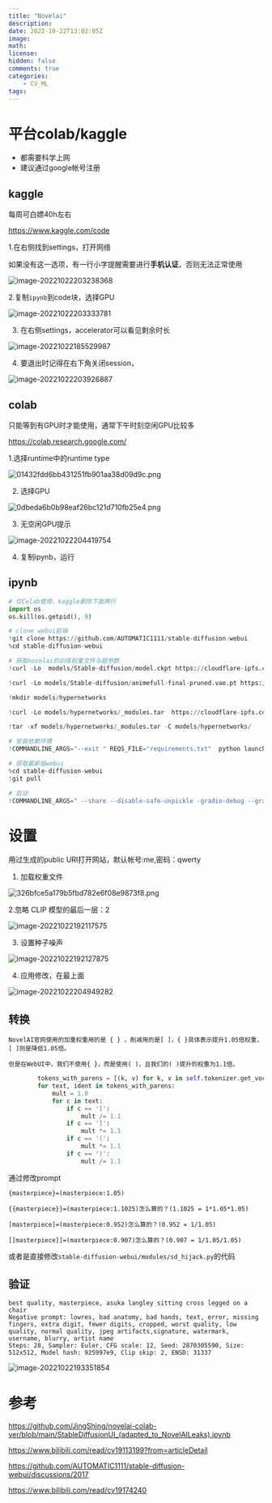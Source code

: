```yaml
---
title: "Novelai"
description: 
date: 2022-10-22T13:02:05Z
image: 
math: 
license: 
hidden: false
comments: true
categories:
    - CV_ML
tags:
---
```

# 平台colab/kaggle

- 都需要科学上网
- 建议通过google帐号注册

## kaggle

每周可白嫖40h左右

https://www.kaggle.com/code

1.在右侧找到settings，打开网络

如果没有这一选项，有一行小字提醒需要进行**手机认证**，否则无法正常使用

![image-20221022203238368](images/image-20221022203238368.png)

2.复制`ipynb`到code块，选择GPU

![image-20221022203333781](images/image-20221022203333781.png)

3. 在右侧settings，accelerator可以看见剩余时长



![image-20221022185529987](images/image-20221022185529987.png)

4. 要退出时记得在右下角关闭session，

![image-20221022203926887](images/image-20221022203926887.png)

## colab

只能等到有GPU时才能使用，通常下午时刻空闲GPU比较多

https://colab.research.google.com/

1.选择runtime中的runtime type

![01432fdd6bb431251fb901aa38d09d9c.png](images/01432fdd6bb431251fb901aa38d09d9c.png)

2. 选择GPU

![0dbeda6b0b98eaf26bc121d710fb25e4.png](images/0dbeda6b0b98eaf26bc121d710fb25e4.png)

3. 无空闲GPU提示

![image-20221022204419754](images/20221022204419754.png)

4. 复制ipynb，运行

## ipynb

```python
# 仅Colab使用，kaggle删除下面两行
import os
os.kill(os.getpid(), 9)

# clone webui前端
!git clone https://github.com/AUTOMATIC1111/stable-diffusion-webui
%cd stable-diffusion-webui

# 获取novelai的训练权重文件与超参数
!curl -Lo  models/Stable-diffusion/model.ckpt https://cloudflare-ipfs.com/ipfs/bafybeicpamreyp2bsocyk3hpxr7ixb2g2rnrequub3j2ahrkdxbvfbvjc4/model.ckpt

!curl -Lo models/Stable-diffusion/animefull-final-pruned.vae.pt https://cloudflare-ipfs.com/ipfs/bafybeiccldswdd3wvg57jhclcq53lvsc6gizasiblwayvhlv6eq4wow7wu/animevae.pt 

!mkdir models/hypernetworks

!curl -Lo models/hypernetworks/_modules.tar  https://cloudflare-ipfs.com/ipfs/bafybeiduanx2b3mcvxlwr66igcwnpfmk3nc3qgxlpwh6oq6m6pxii3f77e/_modules.tar 

!tar -xf models/hypernetworks/_modules.tar -C models/hypernetworks/

# 安装依赖环境
!COMMANDLINE_ARGS="--exit " REQS_FILE="requirements.txt"  python launch.py

# 获取最新版webui
%cd stable-diffusion-webui
!git pull

# 启动
!COMMANDLINE_ARGS=" --share --disable-safe-unpickle -gradio-debug --gradio-auth me:qwerty" REQS_FILE="requirements.txt" python launch.py
```

# 设置

用过生成的public URI打开网站，默认帐号:me,密码：qwerty

1. 加载权重文件

![326bfce5a179b5fbd782e6f08e9873f8.png](images/326bfce5a179b5fbd782e6f08e9873f8.png)

2.忽略 CLIP 模型的最后一层：2

![image-20221022192117575](images/image-20221022192117575.png)

3. 设置种子噪声

![image-20221022192127875](images/image-20221022192127875.png)

4. 应用修改，在最上面

![image-20221022204949282](images/image-20221022204949282.png)

## 转换

```
NovelAI官网使用的加重权重用的是 { } ，削减用的是[ ]，{ }具体表示提升1.05倍权重，[ ]则是降低1.05倍。

但是在WebUI中，我们不使用{ }，而是使用( )，且我们的( )提升的权重为1.1倍。 
```

```python
        tokens_with_parens = [(k, v) for k, v in self.tokenizer.get_vocab().items() if '(' in k or ')' in k or '[' in k or ']' in k]
        for text, ident in tokens_with_parens:
            mult = 1.0
            for c in text:
                if c == '[':
                    mult /= 1.1
                if c == ']':
                    mult *= 1.1
                if c == '(':
                    mult *= 1.1
                if c == ')':
                    mult /= 1.1
```

通过修改prompt

```
{masterpiece}=(masterpiece:1.05)

{{masterpiece}}=(masterpiece:1.1025)怎么算的？(1.1025 = 1*1.05*1.05)

[masterpiece]=(masterpiece:0.952)怎么算的？(0.952 = 1/1.05)

[[masterpiece]]=(masterpiece:0.907)怎么算的？(0.907 = 1/1.05/1.05) 
```

或者是直接修改`stable-diffusion-webui/modules/sd_hijack.py`的代码

## 验证

```
best quality, masterpiece, asuka langley sitting cross legged on a chair
Negative prompt: lowres, bad anatomy, bad hands, text, error, missing fingers, extra digit, fewer digits, cropped, worst quality, low quality, normal quality, jpeg artifacts,signature, watermark, username, blurry, artist name
Steps: 28, Sampler: Euler, CFG scale: 12, Seed: 2870305590, Size: 512x512, Model hash: 925997e9, Clip skip: 2, ENSD: 31337
```

![image-20221022193351854](images/image-20221022193351854.png)

# 参考

https://github.com/JingShing/novelai-colab-ver/blob/main/StableDiffusionUI_(adapted_to_NovelAILeaks).ipynb

https://www.bilibili.com/read/cv19113199?from=articleDetail

https://github.com/AUTOMATIC1111/stable-diffusion-webui/discussions/2017

https://www.bilibili.com/read/cv19174240